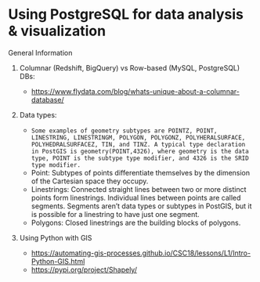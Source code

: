 # Using PostgreSQL for data analysis & visualization

General Information

1. Columnar (Redshift, BigQuery) vs Row-based (MySQL, PostgreSQL) DBs:
    - https://www.flydata.com/blog/whats-unique-about-a-columnar-database/
    
2. Data types:
    - `Some examples of geometry subtypes are POINTZ, POINT, LINESTRING, LINESTRINGM, POLYGON, POLYGONZ, POLYHERALSURFACE, POLYHEDRALSURFACEZ, TIN, and TINZ. A typical type declaration in PostGIS is geometry(POINT,4326), where geometry is the data type, POINT is the subtype type modifier, and 4326 is the SRID type modifier.`
    - Point: Subtypes of points differentiate themselves by the dimension of the Cartesian space they occupy.
    - Linestrings: Connected straight lines between two or more distinct points form linestrings. Individual lines between points are called segments. Segments aren’t data types or subtypes in PostGIS, but it is possible for a linestring to have just one segment.
    - Polygons: Closed linestrings are the building blocks of polygons.
    
3. Using Python with GIS
    - https://automating-gis-processes.github.io/CSC18/lessons/L1/Intro-Python-GIS.html
    - https://pypi.org/project/Shapely/
